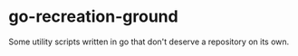 # go-recreation-ground

Some utility scripts written in go that don't deserve a repository on its own.
